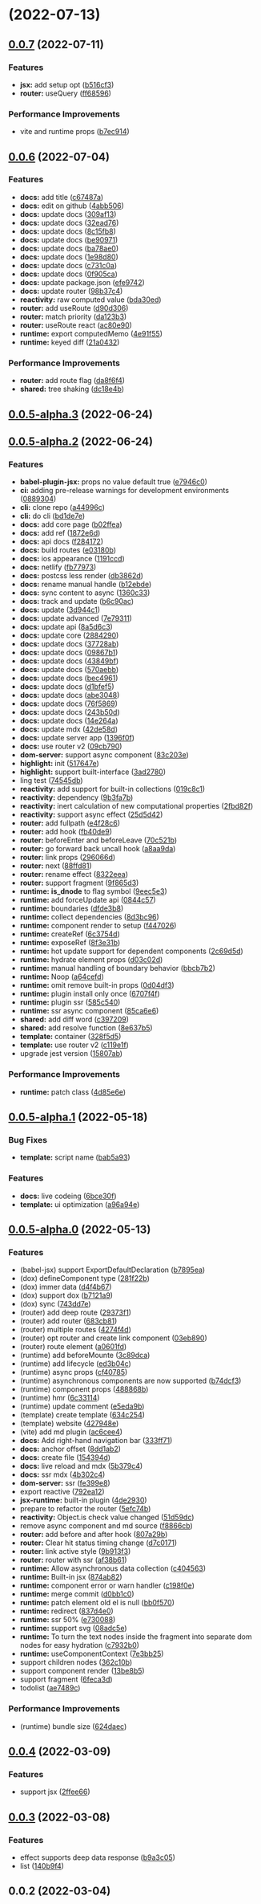 # [](https://github.com/Linkontoask/gyron/compare/v0.0.7...v) (2022-07-13)



## [0.0.7](https://github.com/Linkontoask/gyron/compare/v0.0.6...v0.0.7) (2022-07-11)


### Features

* **jsx:** add setup opt ([b516cf3](https://github.com/Linkontoask/gyron/commit/b516cf30e5e9270daf378baf7cedddd47dd300e5))
* **router:** useQuery ([ff68596](https://github.com/Linkontoask/gyron/commit/ff68596a0278b769a5352b04468405d5a8daa023))


### Performance Improvements

* vite and runtime props ([b7ec914](https://github.com/Linkontoask/gyron/commit/b7ec91426720cdbab3f99272d2b8006d01d42eb1))



## [0.0.6](https://github.com/Linkontoask/gyron/compare/v0.0.5-alpha.3...v0.0.6) (2022-07-04)


### Features

* **docs:** add title ([c67487a](https://github.com/Linkontoask/gyron/commit/c67487a0f857a65df2946b1395e0929a3e3889ce))
* **docs:** edit on github ([4abb506](https://github.com/Linkontoask/gyron/commit/4abb5060f95f1b110fe1f6f1c876daf0a605cd9f))
* **docs:** update docs ([309af13](https://github.com/Linkontoask/gyron/commit/309af13a4e7cc198eb01573d9be6d0199ab621d0))
* **docs:** update docs ([32ead76](https://github.com/Linkontoask/gyron/commit/32ead76d634d59fa5ab81f3ea747a85e5d0964fe))
* **docs:** update docs ([8c15fb8](https://github.com/Linkontoask/gyron/commit/8c15fb8402638cda351be6b8e092ca0867d10eb4))
* **docs:** update docs ([be90971](https://github.com/Linkontoask/gyron/commit/be90971d141fdd52ed72955c5118bbdab84284c1))
* **docs:** update docs ([ba78ae0](https://github.com/Linkontoask/gyron/commit/ba78ae026fa9572137fe94828476bf1a73535821))
* **docs:** update docs ([1e98d80](https://github.com/Linkontoask/gyron/commit/1e98d80de7392ef308d8aab22a0b799e960550fa))
* **docs:** update docs ([c731c0a](https://github.com/Linkontoask/gyron/commit/c731c0a477c9c579af3a6bac36c2d286bca20f1d))
* **docs:** update docs ([0f905ca](https://github.com/Linkontoask/gyron/commit/0f905ca1eccdcaf5c6b5b1b11a2659debf481bdb))
* **docs:** update package.json ([efe9742](https://github.com/Linkontoask/gyron/commit/efe97420c288b88b6b405484b55c1b505fc02b11))
* **docs:** update router ([98b37c4](https://github.com/Linkontoask/gyron/commit/98b37c4b278329155e6d5ff4907881871a00d370))
* **reactivity:** raw computed value ([bda30ed](https://github.com/Linkontoask/gyron/commit/bda30eda308b44d7877897cc0fe76574f0222de2))
* **router:** add useRoute ([d90d306](https://github.com/Linkontoask/gyron/commit/d90d3063410c3d9fd805f5f4e8c56d4ec01c1173))
* **router:** match priority ([da123b3](https://github.com/Linkontoask/gyron/commit/da123b3722a7c401a61ae040659740ed89f7480c))
* **router:** useRoute react ([ac80e90](https://github.com/Linkontoask/gyron/commit/ac80e907e38b2f016577d91244ddd97a236f9a28))
* **runtime:** export computedMemo ([4e91f55](https://github.com/Linkontoask/gyron/commit/4e91f55ad45a845bf876455760243918db356770))
* **runtime:** keyed diff ([21a0432](https://github.com/Linkontoask/gyron/commit/21a0432318dc563aa1a51b3da95374319ac09815))


### Performance Improvements

* **router:** add route flag ([da8f6f4](https://github.com/Linkontoask/gyron/commit/da8f6f4acd9b5d9856ea9c88a97c86ec2392933a))
* **shared:** tree shaking ([dc18e4b](https://github.com/Linkontoask/gyron/commit/dc18e4bb53d97c7b0a79dce3ca8130a4f4a58e84))



## [0.0.5-alpha.3](https://github.com/Linkontoask/gyron/compare/v0.0.5-alpha.2...v0.0.5-alpha.3) (2022-06-24)



## [0.0.5-alpha.2](https://github.com/Linkontoask/gyron/compare/v0.0.5-alpha.1...v0.0.5-alpha.2) (2022-06-24)


### Features

* **babel-plugin-jsx:** props no value default true ([e7946c0](https://github.com/Linkontoask/gyron/commit/e7946c06182eb4a500f168dff2ed57e1a1a49de7))
* **ci:** adding pre-release warnings for development environments ([0889304](https://github.com/Linkontoask/gyron/commit/08893045b662700138befd0ea7eb05c8c17f5dd7))
* **cli:** clone repo ([a44996c](https://github.com/Linkontoask/gyron/commit/a44996c8b46e478db9143132fd2123f57604cade))
* **cli:** do cli ([bd1de7e](https://github.com/Linkontoask/gyron/commit/bd1de7e4bbdab1f3c430d1b7f06cc289f7d1f7e0))
* **docs:** add core page ([b02ffea](https://github.com/Linkontoask/gyron/commit/b02ffeae5cb1d02ec4ab635f6694aaa70adf4e57))
* **docs:** add ref ([1872e6d](https://github.com/Linkontoask/gyron/commit/1872e6dde44fbca9f05c4bde65117e6b62470b24))
* **docs:** api docs ([f284172](https://github.com/Linkontoask/gyron/commit/f2841727c1ead4a31f73125d077d963f020e5b27))
* **docs:** build routes ([e03180b](https://github.com/Linkontoask/gyron/commit/e03180be054e7d1d3e9e80264d04128bf6ced3db))
* **docs:** ios appearance ([1191ccd](https://github.com/Linkontoask/gyron/commit/1191ccdd19c308310f71d0506128436e60238667))
* **docs:** netlify ([fb77973](https://github.com/Linkontoask/gyron/commit/fb77973b07f129b134f44504ab9cdfc394b9f699))
* **docs:** postcss less render ([db3862d](https://github.com/Linkontoask/gyron/commit/db3862d94cec52354fc59839fa9fbce2afad440a))
* **docs:** rename manual handle ([b12ebde](https://github.com/Linkontoask/gyron/commit/b12ebdec4d6afc8b48c6b3beab0785ba6c9c86e7))
* **docs:** sync content to async ([1360c33](https://github.com/Linkontoask/gyron/commit/1360c33a434ffebd879651195fb14abb2e9e9fd2))
* **docs:** track and update ([b6c90ac](https://github.com/Linkontoask/gyron/commit/b6c90acd799766299e24e2adb7f515f7010984f7))
* **docs:** update ([3d944c1](https://github.com/Linkontoask/gyron/commit/3d944c10202076d0a917751e7a57bcfecc2608f5))
* **docs:** update advanced ([7e79311](https://github.com/Linkontoask/gyron/commit/7e7931184b76d1d09a724b937645aece1e918ce4))
* **docs:** update api ([8a5d6c3](https://github.com/Linkontoask/gyron/commit/8a5d6c3da9840d81b03fab66a610316f05b4671c))
* **docs:** update core ([2884290](https://github.com/Linkontoask/gyron/commit/288429019b54ee9876ea66a34a429440d57fac99))
* **docs:** update docs ([37728ab](https://github.com/Linkontoask/gyron/commit/37728ab4936028121663cda505ae7cc04cba413c))
* **docs:** update docs ([09867b1](https://github.com/Linkontoask/gyron/commit/09867b1a365c1c6e51474b390bd88c4211b51e96))
* **docs:** update docs ([43849bf](https://github.com/Linkontoask/gyron/commit/43849bf3bf181044718c23094080756063eca578))
* **docs:** update docs ([570aebb](https://github.com/Linkontoask/gyron/commit/570aebb0e132f123191b781e3249fb6de9f7648a))
* **docs:** update docs ([bec4961](https://github.com/Linkontoask/gyron/commit/bec49614fd71d472679f9a5c36c5c79a04048463))
* **docs:** update docs ([d1bfef5](https://github.com/Linkontoask/gyron/commit/d1bfef5c878135db26f983759dcc30a0c311f9f8))
* **docs:** update docs ([abe3048](https://github.com/Linkontoask/gyron/commit/abe30487ea78e4f8818bcc683800552eb5ee6997))
* **docs:** update docs ([76f5869](https://github.com/Linkontoask/gyron/commit/76f586904b7ef47f8fff1a3c5a7f40069853d0fb))
* **docs:** update docs ([243b50d](https://github.com/Linkontoask/gyron/commit/243b50df0c9c7747e6873423939927d713303548))
* **docs:** update docs ([14e264a](https://github.com/Linkontoask/gyron/commit/14e264a1c5be4a46bbcd68f41626f7a088a4d223))
* **docs:** update mdx ([42de58d](https://github.com/Linkontoask/gyron/commit/42de58d6ecf58ef12c5677c97cb4b5be4ff8fef5))
* **docs:** update server app ([1396f0f](https://github.com/Linkontoask/gyron/commit/1396f0f0f16c8b712d051570573a38f88c918190))
* **docs:** use router v2 ([09cb790](https://github.com/Linkontoask/gyron/commit/09cb790169bce433ceceeb945b26ad48af53ac1e))
* **dom-server:** support async component ([83c203e](https://github.com/Linkontoask/gyron/commit/83c203e30bb2ae0195449446f6414d2ee4c20b2e))
* **highlight:** init ([517647e](https://github.com/Linkontoask/gyron/commit/517647eceb52bfa1134375529d1b78cf8f933ec0))
* **highlight:** support built-interface ([3ad2780](https://github.com/Linkontoask/gyron/commit/3ad2780a65b2aeb7d426b65cf86ae9db6aa3a8e7))
* ling test ([74545db](https://github.com/Linkontoask/gyron/commit/74545dbaebd793d8300dc4226ea93c341d437d39))
* **reactivity:** add support for built-in collections ([019c8c1](https://github.com/Linkontoask/gyron/commit/019c8c14687a9e4bf932f589c451139950c4fb1b))
* **reactivity:** dependency ([9b3fa7b](https://github.com/Linkontoask/gyron/commit/9b3fa7b79876251fc715633650aead996a54798c))
* **reactivity:** inert calculation of new computational properties ([2fbd82f](https://github.com/Linkontoask/gyron/commit/2fbd82fa44d8cfb8b49a218488d11bda52ac296a))
* **reactivity:** support async effect ([25d5d42](https://github.com/Linkontoask/gyron/commit/25d5d4285b7ffc1f606a3cc581eaac3c5e80657d))
* **router:** add fullpath ([e4f28c6](https://github.com/Linkontoask/gyron/commit/e4f28c62640865b04aafcf119243e4dc4abacc45))
* **router:** add hook ([fb40de9](https://github.com/Linkontoask/gyron/commit/fb40de9e265eccd2b32a256393e4d8c026b7ba71))
* **router:** beforeEnter and beforeLeave ([70c521b](https://github.com/Linkontoask/gyron/commit/70c521b36791f2f5b4e2afc3b29097fbd8cc7e69))
* **router:** go forward back uncall hook ([a8aa9da](https://github.com/Linkontoask/gyron/commit/a8aa9daea7cfc115eb6916c189bac7d72f90fad7))
* **router:** link props ([296066d](https://github.com/Linkontoask/gyron/commit/296066da81d2b72a0cb6831727f6b8d49e3b7667))
* **router:** next ([88ffd81](https://github.com/Linkontoask/gyron/commit/88ffd81b015186afb93bc40e8d10a9b06f40ed6c))
* **router:** rename effect ([8322eea](https://github.com/Linkontoask/gyron/commit/8322eea5c8825bfd375df46d95d0f999b02af2ae))
* **router:** support fragment ([9f865d3](https://github.com/Linkontoask/gyron/commit/9f865d3e73c54d84519be486917eea9d1723237b))
* **runtime:** __is_dnode__ to flag symbol ([9eec5e3](https://github.com/Linkontoask/gyron/commit/9eec5e3855d0a7772870d04b2415a2bfc361ce1a))
* **runtime:** add forceUpdate api ([0844c57](https://github.com/Linkontoask/gyron/commit/0844c5768633efa4ce7b0a750d3b8dfef6405f88))
* **runtime:** boundaries ([dfde3b8](https://github.com/Linkontoask/gyron/commit/dfde3b8c1e66f6aebd7c0d1c98705dfd0fb13715))
* **runtime:** collect dependencies ([8d3bc96](https://github.com/Linkontoask/gyron/commit/8d3bc96ae2a83b0d9a0b57c03110521d9be14e7c))
* **runtime:** component render to setup ([f447026](https://github.com/Linkontoask/gyron/commit/f447026854c72a770638648d08111f5769793340))
* **runtime:** createRef ([6c3754d](https://github.com/Linkontoask/gyron/commit/6c3754d740e67a3701faad48ebfdfc759873605f))
* **runtime:** exposeRef ([8f3e31b](https://github.com/Linkontoask/gyron/commit/8f3e31bd39890e93055f57b9668d665d3afea240))
* **runtime:** hot update support for dependent components ([2c69d5d](https://github.com/Linkontoask/gyron/commit/2c69d5d155b93c05b4a5325f8b489d6890848863))
* **runtime:** hydrate element props ([d03c02d](https://github.com/Linkontoask/gyron/commit/d03c02dd91a3bebb3d026a9a5e0b3bd7ee6125cf))
* **runtime:** manual handling of boundary behavior ([bbcb7b2](https://github.com/Linkontoask/gyron/commit/bbcb7b2232564c870ef33f31881859e39f8ce95c))
* **runtime:** Noop ([a64cefd](https://github.com/Linkontoask/gyron/commit/a64cefdb1c81e07b03568ec23e5848905ba63d6f))
* **runtime:** omit remove built-in props ([0d04df3](https://github.com/Linkontoask/gyron/commit/0d04df3b920b267e1f5a2eaacae6f0bf9755d1a6))
* **runtime:** plugin install only once ([6707f4f](https://github.com/Linkontoask/gyron/commit/6707f4f2f688ebefda957f2e549feb950b05c69d))
* **runtime:** plugin ssr ([585c540](https://github.com/Linkontoask/gyron/commit/585c540af2b37a18d769c066a7e3d0656e3d71da))
* **runtime:** ssr async component ([85ca6e6](https://github.com/Linkontoask/gyron/commit/85ca6e69d19f54af69975af03ae786ef94c760de))
* **shared:** add diff word ([c397209](https://github.com/Linkontoask/gyron/commit/c3972099f5c29b636e9d56988ea9fa4e5149a529))
* **shared:** add resolve function ([8e637b5](https://github.com/Linkontoask/gyron/commit/8e637b554a6704bfcfa129d183b4cd81740a3178))
* **template:** container ([328f5d5](https://github.com/Linkontoask/gyron/commit/328f5d5765136425940ae5ec87708af815106a4b))
* **template:** use router v2 ([c119e1f](https://github.com/Linkontoask/gyron/commit/c119e1f1fc8a492a62f9b1d5f181a4cd6b53607f))
* upgrade jest version ([15807ab](https://github.com/Linkontoask/gyron/commit/15807ab0514046badddcec5ad4a731b96d78a0e5))


### Performance Improvements

* **runtime:** patch class ([4d85e6e](https://github.com/Linkontoask/gyron/commit/4d85e6e57b809475f4e5909a9226ea3d31c68cbf))



## [0.0.5-alpha.1](https://github.com/Linkontoask/gyron/compare/v0.0.5-alpha.0...v0.0.5-alpha.1) (2022-05-18)


### Bug Fixes

* **template:** script name ([bab5a93](https://github.com/Linkontoask/gyron/commit/bab5a9357c225af9462148fa110ed6b6ef58f9e7))


### Features

* **docs:** live codeing ([6bce30f](https://github.com/Linkontoask/gyron/commit/6bce30f8f32a9b589fa4adac045c2548741345b0))
* **template:** ui optimization ([a96a94e](https://github.com/Linkontoask/gyron/commit/a96a94e938421f3149d0f70b23bf803afeced4e4))



## [0.0.5-alpha.0](https://github.com/Linkontoask/gyron/compare/v0.0.4...v0.0.5-alpha.0) (2022-05-13)


### Features

* (babel-jsx) support ExportDefaultDeclaration ([b7895ea](https://github.com/Linkontoask/gyron/commit/b7895ea335f303e61d83d95e755f228190bcce48))
* (dox) defineComponent type ([281f22b](https://github.com/Linkontoask/gyron/commit/281f22bf4f4c6bc394a99332904f4cdc5753d095))
* (dox) immer data ([d4f4b67](https://github.com/Linkontoask/gyron/commit/d4f4b6791417dd793e6e98566a288cb56e7040ba))
* (dox) support dox ([b7121a9](https://github.com/Linkontoask/gyron/commit/b7121a9fe6eba26576e29ca4d1853385dbca1dbb))
* (dox) sync ([743dd7e](https://github.com/Linkontoask/gyron/commit/743dd7ec4f4d033423965159a02a599d75bf1dd5))
* (router) add deep route ([29373f1](https://github.com/Linkontoask/gyron/commit/29373f12af1482a65b8480b6e9273e3b51f3a9d0))
* (router) add router ([683cb81](https://github.com/Linkontoask/gyron/commit/683cb817b87bd8c24cda174d560b9472ba44f3a0))
* (router) multiple routes ([4274f4d](https://github.com/Linkontoask/gyron/commit/4274f4de95548ec72ef63d0edc855327728842c8))
* (router) opt router and create link component ([03eb890](https://github.com/Linkontoask/gyron/commit/03eb89086dab44773bd2ff2d1247ca093f955701))
* (router) route element ([a0601fd](https://github.com/Linkontoask/gyron/commit/a0601fdb19e1d29fa909870b2eceaadb85043654))
* (runtime) add beforeMounte ([3c89dca](https://github.com/Linkontoask/gyron/commit/3c89dcab581ef769f8c8283bf90e853cc6cd89d2))
* (runtime) add lifecycle ([ed3b04c](https://github.com/Linkontoask/gyron/commit/ed3b04cb9b0f468c633684243b1ac5528b6a8998))
* (runtime) async props ([cf40785](https://github.com/Linkontoask/gyron/commit/cf4078502fd76b1a131a6d4309cc7ad413785c4c))
* (runtime) asynchronous components are now supported ([b74dcf3](https://github.com/Linkontoask/gyron/commit/b74dcf3f224759240d62518cbae4f8ecaff62159))
* (runtime) component props ([488868b](https://github.com/Linkontoask/gyron/commit/488868b433c26401b23bd44d3cd5782c4c638ba6))
* (runtime) hmr ([6c33114](https://github.com/Linkontoask/gyron/commit/6c331145a89dd6f15e24731beda0233fb1b2c446))
* (runtime) update comment ([e5eda9b](https://github.com/Linkontoask/gyron/commit/e5eda9b91a43456d815c183c54be80c063c2299d))
* (template) create template ([634c254](https://github.com/Linkontoask/gyron/commit/634c254aba983da1f70f25040622458b90eb8718))
* (template) website ([427948e](https://github.com/Linkontoask/gyron/commit/427948e24bf6f2d24b2c7c96b6c109dada4dc3a0))
* (vite) add md plugin ([ac6cee4](https://github.com/Linkontoask/gyron/commit/ac6cee4385392ddd54e3a14f87b59617dcc01dde))
* **docs:** Add right-hand navigation bar ([333ff71](https://github.com/Linkontoask/gyron/commit/333ff716893c8b5766d8820b2127a8138a801ff8))
* **docs:** anchor offset ([8dd1ab2](https://github.com/Linkontoask/gyron/commit/8dd1ab2c74c436a33f485bee55559453b69a0fef))
* **docs:** create file ([154394d](https://github.com/Linkontoask/gyron/commit/154394daff0fa249630c604136cef5d523c8383a))
* **docs:** live reload and mdx ([5b379c4](https://github.com/Linkontoask/gyron/commit/5b379c4a3262729cec978d6ffa5c3f6d5c21a3ab))
* **docs:** ssr mdx ([4b302c4](https://github.com/Linkontoask/gyron/commit/4b302c40966bf1d5988b345e58011aab29c203e7))
* **dom-server:** ssr ([fe399e8](https://github.com/Linkontoask/gyron/commit/fe399e89683ee5da8283a36df540d33992f25994))
* export reactive ([792ea12](https://github.com/Linkontoask/gyron/commit/792ea12c70a997b8b107d9e0810017ea6ab9910f))
* **jsx-runtime:** built-in plugin ([4de2930](https://github.com/Linkontoask/gyron/commit/4de2930cc6b33cb2b56ba6e87d1b4e9d405c5756))
* prepare to refactor the router ([5efc74b](https://github.com/Linkontoask/gyron/commit/5efc74b3ab074d59be7c940326813af06a30c8c6))
* **reactivity:** Object.is check value changed ([51d59dc](https://github.com/Linkontoask/gyron/commit/51d59dc66b080958a709e3fa939688e463460e2a))
* remove async component and md source ([f8866cb](https://github.com/Linkontoask/gyron/commit/f8866cb7d760f39e2afa9193814f58aefa6608f5))
* **router:** add before and after hook ([807a29b](https://github.com/Linkontoask/gyron/commit/807a29b3d0707059b7c615d7ec34163bd4132a65))
* **router:** Clear hit status timing change ([d7c0171](https://github.com/Linkontoask/gyron/commit/d7c01716f5066aa646ee83fc0069a8fb841ee0e2))
* **router:** link active style ([9b913f3](https://github.com/Linkontoask/gyron/commit/9b913f3bfe684cb77405f9cf8e051b0fbbd9da89))
* **router:** router with ssr ([af38b61](https://github.com/Linkontoask/gyron/commit/af38b61e820cdc4dbecd698ec2922ef87eef4478))
* **runtime:** Allow asynchronous data collection ([c404563](https://github.com/Linkontoask/gyron/commit/c4045635257afd50c1c2f4fb60071ce4212dea10))
* **runtime:** Built-in jsx ([874ab82](https://github.com/Linkontoask/gyron/commit/874ab8202fb2a206516754b6f19aaddf6842f07a))
* **runtime:** component error or warn handler ([c198f0e](https://github.com/Linkontoask/gyron/commit/c198f0e7551532965a5629d1eec768731e252c90))
* **runtime:** merge commit ([d0bb1c0](https://github.com/Linkontoask/gyron/commit/d0bb1c0e194c43b3c310b3d288d3f419ca635e2a))
* **runtime:** patch element old el is null ([bb0f570](https://github.com/Linkontoask/gyron/commit/bb0f57090ee1d191d244701717f18f62e4b2b416))
* **runtime:** redirect ([837d4e0](https://github.com/Linkontoask/gyron/commit/837d4e067a8d0ce8aabd63ddc0368e5771226652))
* **runtime:** ssr 50% ([e730088](https://github.com/Linkontoask/gyron/commit/e7300886737686d8c5ea9c818f4b253de162e3e9))
* **runtime:** support svg ([08adc5e](https://github.com/Linkontoask/gyron/commit/08adc5e662cdb9bc140e099f1768ec9c3493485f))
* **runtime:** To turn the text nodes inside the fragment into separate dom nodes for easy hydration ([c7932b0](https://github.com/Linkontoask/gyron/commit/c7932b0dbabd9e48bfd68a37e5b0064c4ca42d0d))
* **runtime:** useComponentContext ([7e3bb25](https://github.com/Linkontoask/gyron/commit/7e3bb253edc325504dbca3b1288a6f8d19c11212))
* support children nodes ([362c10b](https://github.com/Linkontoask/gyron/commit/362c10bfa57387df1073df13fbe95bc01258478a))
* support component render ([13be8b5](https://github.com/Linkontoask/gyron/commit/13be8b5b37f946d37b0766eccc610d65ec7c76ca))
* support fragment ([6feca3d](https://github.com/Linkontoask/gyron/commit/6feca3d007780c9be432dbbcaf28e7abe20f9fd4))
* todolist ([ae7489c](https://github.com/Linkontoask/gyron/commit/ae7489cec07e7ff5ec178203c52d09bb9424209b))


### Performance Improvements

* (runtime) bundle size ([624daec](https://github.com/Linkontoask/gyron/commit/624daecdd5eef5439e8ee9ec4337238d3ec7d253))



## [0.0.4](https://github.com/Linkontoask/gyron/compare/v0.0.3...v0.0.4) (2022-03-09)


### Features

* support jsx ([2ffee66](https://github.com/Linkontoask/gyron/commit/2ffee662738a29a714b97cc583f3776d3f88d5c0))



## [0.0.3](https://github.com/Linkontoask/gyron/compare/v0.0.2...v0.0.3) (2022-03-08)


### Features

* effect supports deep data response ([b9a3c05](https://github.com/Linkontoask/gyron/commit/b9a3c05d17eb62226c9627fb8c0dada84d731d24))
* list ([140b9f4](https://github.com/Linkontoask/gyron/commit/140b9f46c7c21b5914b7f578099c4fd253112999))



## 0.0.2 (2022-03-04)



